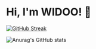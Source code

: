 # Hi, I'm WIDOO! 👋
[![GitHub Streak](http://github-readme-streak-stats.herokuapp.com?user=WLDOO)](https://git.io/streak-stats)

![Anurag's GitHub stats](https://github-readme-stats.vercel.app/api?username=anuraghazra&show_icons=true&theme=radical)
